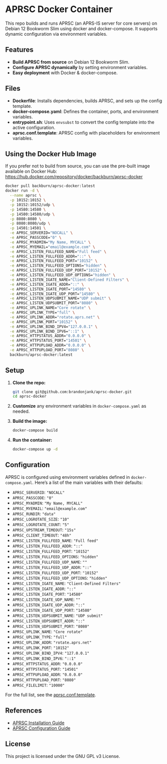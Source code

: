 # APRSC Docker Container

This repo builds and runs APRSC (an APRS-IS server for core servers) on Debian 12 Bookworm Slim using docker and docker-compose. It supports dynamic configuration via environment variables.

## Features

- **Build APRSC from source** on Debian 12 Bookworm Slim.
- **Configure APRSC dynamically** by setting environment variables.
- **Easy deployment** with Docker & docker-compose.

## Files

- **Dockerfile**: Installs dependencies, builds APRSC, and sets up the config template.
- **docker-compose.yaml**: Defines the container, ports, and environment variables.
- **entrypoint.sh**: Uses `envsubst` to convert the config template into the active configuration.
- **aprsc.conf.template**: APRSC config with placeholders for environment variables.

## Using the Docker Hub Image

If you prefer not to build from source, you can use the pre-built image available on Docker Hub:
https://hub.docker.com/repository/docker/backburn/aprsc-docker

```bash
docker pull backburn/aprsc-docker:latest
docker run -d \
  --name aprsc \
  -p 10152:10152 \
  -p 10152:10152/udp \
  -p 14580:14580 \
  -p 14580:14580/udp \
  -p 8080:8080 \
  -p 8080:8080/udp \
  -p 14501:14501 \
  -e APRSC_SERVERID="NOCALL" \
  -e APRSC_PASSCODE="0" \
  -e APRSC_MYADMIN="My Name, MYCALL" \
  -e APRSC_MYEMAIL="email@example.com" \
  -e APRSC_LISTEN_FULLFEED_NAME="Full feed" \
  -e APRSC_LISTEN_FULLFEED_ADDR="::" \
  -e APRSC_LISTEN_FULLFEED_PORT="10152" \
  -e APRSC_LISTEN_FULLFEED_OPTIONS="hidden" \
  -e APRSC_LISTEN_FULLFEED_UDP_PORT="10152" \
  -e APRSC_LISTEN_FULLFEED_UDP_OPTIONS="hidden" \
  -e APRSC_LISTEN_IGATE_NAME="Client-Defined Filters" \
  -e APRSC_LISTEN_IGATE_ADDR="::" \
  -e APRSC_LISTEN_IGATE_PORT="14580" \
  -e APRSC_LISTEN_IGATE_UDP_PORT="14580" \
  -e APRSC_LISTEN_UDPSUBMIT_NAME="UDP submit" \
  -e APRSC_LISTEN_UDPSUBMIT_PORT="8080" \
  -e APRSC_UPLINK_NAME="Core rotate" \
  -e APRSC_UPLINK_TYPE="full" \
  -e APRSC_UPLINK_ADDR="rotate.aprs.net" \
  -e APRSC_UPLINK_PORT="10152" \
  -e APRSC_UPLINK_BIND_IPV4="127.0.0.1" \
  -e APRSC_UPLINK_BIND_IPV6="::1" \
  -e APRSC_HTTPSTATUS_ADDR="0.0.0.0" \
  -e APRSC_HTTPSTATUS_PORT="14501" \
  -e APRSC_HTTPUPLOAD_ADDR="0.0.0.0" \
  -e APRSC_HTTPUPLOAD_PORT="8080" \
  backburn/aprsc-docker:latest
```

## Setup

1. **Clone the repo:**
   ```bash
   git clone git@github.com:brandonjank/aprsc-docker.git
   cd aprsc-docker
   ```

2. **Customize** any environment variables in `docker-compose.yaml` as needed.

3. **Build the image:**
   ```bash
   docker-compose build
   ```

4. **Run the container:**
   ```bash
   docker-compose up -d
   ```

## Configuration

APRSC is configured using environment variables defined in `docker-compose.yaml`. Here’s a list of the main variables with their defaults:

- `APRSC_SERVERID`: `"NOCALL"`
- `APRSC_PASSCODE`: `"0"`
- `APRSC_MYADMIN`: `"My Name, MYCALL"`
- `APRSC_MYEMAIL`: `"email@example.com"`
- `APRSC_RUNDIR`: `"data"`
- `APRSC_LOGROTATE_SIZE`: `"10"`
- `APRSC_LOGROTATE_COUNT`: `"5"`
- `APRSC_UPSTREAM_TIMEOUT`: `"15s"`
- `APRSC_CLIENT_TIMEOUT`: `"48h"`
- `APRSC_LISTEN_FULLFEED_NAME`: `"Full feed"`
- `APRSC_LISTEN_FULLFEED_ADDR`: `"::"`
- `APRSC_LISTEN_FULLFEED_PORT`: `"10152"`
- `APRSC_LISTEN_FULLFEED_OPTIONS`: `"hidden"`
- `APRSC_LISTEN_FULLFEED_UDP_NAME`: `""`
- `APRSC_LISTEN_FULLFEED_UDP_ADDR`: `"::"`
- `APRSC_LISTEN_FULLFEED_UDP_PORT`: `"10152"`
- `APRSC_LISTEN_FULLFEED_UDP_OPTIONS`: `"hidden"`
- `APRSC_LISTEN_IGATE_NAME`: `"Client-Defined Filters"`
- `APRSC_LISTEN_IGATE_ADDR`: `"::"`
- `APRSC_LISTEN_IGATE_PORT`: `"14580"`
- `APRSC_LISTEN_IGATE_UDP_NAME`: `""`
- `APRSC_LISTEN_IGATE_UDP_ADDR`: `"::"`
- `APRSC_LISTEN_IGATE_UDP_PORT`: `"14580"`
- `APRSC_LISTEN_UDPSUBMIT_NAME`: `"UDP submit"`
- `APRSC_LISTEN_UDPSUBMIT_ADDR`: `"::"`
- `APRSC_LISTEN_UDPSUBMIT_PORT`: `"8080"`
- `APRSC_UPLINK_NAME`: `"Core rotate"`
- `APRSC_UPLINK_TYPE`: `"full"`
- `APRSC_UPLINK_ADDR`: `"rotate.aprs.net"`
- `APRSC_UPLINK_PORT`: `"10152"`
- `APRSC_UPLINK_BIND_IPV4`: `"127.0.0.1"`
- `APRSC_UPLINK_BIND_IPV6`: `"::1"`
- `APRSC_HTTPSTATUS_ADDR`: `"0.0.0.0"`
- `APRSC_HTTPSTATUS_PORT`: `"14501"`
- `APRSC_HTTPUPLOAD_ADDR`: `"0.0.0.0"`
- `APRSC_HTTPUPLOAD_PORT`: `"8080"`
- `APRSC_FILELIMIT`: `"10000"`

For the full list, see the [aprsc.conf.template](./aprsc.conf.template).

## References

- [APRSC Installation Guide](http://he.fi/aprsc/INSTALLING.html)
- [APRSC Configuration Guide](http://he.fi/aprsc/CONFIGURATION.html)

## License

This project is licensed under the GNU GPL v3 License.
